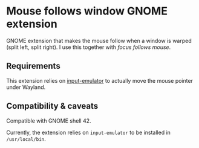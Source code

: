# Mouse follows window GNOME extension
GNOME extension that makes the mouse follow when a window is warped
(split left, split right).
I use this together with _focus follows mouse_.

## Requirements
This extension relies on [input-emulator](https://github.com/tio/input-emulator)
to actually move the mouse pointer under Wayland.

## Compatibility & caveats
Compatible with GNOME shell 42.

Currently, the extension relies on `input-emulator` to be installed in
`/usr/local/bin`.
